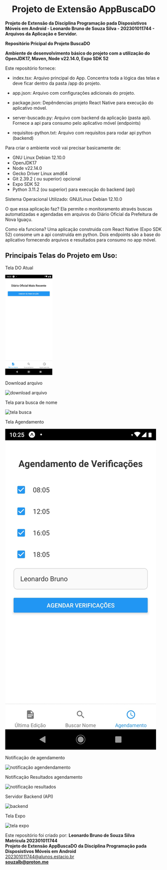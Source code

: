 <h1 align=center>Projeto de Extensão AppBuscaDO</h1>

<b>Projeto de Extensão da Disciplina Programação pada Disposistivos Móveis em Android - Leonardo Bruno de Souza Silva - 202301011744 - Arquivos da Aplicação e Servidor.</b>

<b>Repositório Pricipal do Projeto BuscaDO</b>

<b>Ambiente de desenvolvimento básico do projeto com a utilização do OpenJDK17, Maven, Node v22.14.0, Expo SDK 52</b>

Este repositório fornece:

* index.tsx: Arquivo principal do App. Concentra toda a lógica das telas e deve ficar dentro da pasta /app do projeto.

* app.json: Arquivo com configurações adicionais do projeto.

* package.json: Depêndencias projeto React Native para execução do aplicativo móvel.

* server-buscado.py: Arquivo com backend da aplicação (pasta api). Fornece a api para consumo pelo aplicativo móvel (endpoints)

* requisitos-python.txt: Arquivo com requisitos para rodar api python (backend) 

Para criar o ambiente você vai precisar basicamente de:

* GNU Linux Debian 12.10.0
* OpenJDK17
* Node v22.14.0
* Gecko Driver Linux amd64
* Git 2.39.2 ( ou superior) opcional
* Expo SDK 52
* Python 3.11.2 (ou superior) para execução do backend (api)

Sistema Operacional Utilizado:  GNU/Linux Debian 12.10.0


O que essa aplicação faz?
Ela permite o monitoramento através buscas automatizadas e agendadas em arquivos do Diário Oficial da Prefeitura de Nova Iguaçu.

Como ela funciona?
Uma aplicação construida com React Native (Expo SDK 52) consome um a api construída em python. 
Dois endpoints são a base do aplicativo fornecendo arquivos e resultados para consumo no app móvel.


<h2>Principais Telas do Projeto em Uso:</h2>

Tela DO Atual

<img src="/imagens/tela-do-atual.jpeg" alt="tela inicial" style="width: 30%; height: auto;">

Download arquivo 

![download arquivo](/imagens/download-arquivo.jpeg)  

Tela para busca de nome  

![tela busca](/imagens/tela-busca-nome.jpeg)  

Tela Agendamento  

![tela agendamento](/imagens/tela-agendamento.jpeg)  

Notificação de agendamento  

![notificação agendendamento](/imagens/notificação-agendamento.jpeg)  

Notificação Resultados agendamento  

![notificação resultados](/imagens/notificação-resultados.jpeg)  

Servidor Backend (API)  

![backend](/imagens/tela-backend.jpeg)

Tela Expo  

![tela expo](/imagens/tela-expo.jpeg)  


Este repositório foi criado por: <b>Leonardo Bruno de Souza Silva</b><br>
<b>Matrícula 202301011744</b><br>
<b>Projeto de Extensão AppBuscaDO da Disciplina Programação pada Disposistivos Móveis em Android </b><br>
202301011744@alunos.estacio.br<br>
<b>souzalb@proton.me</b>


